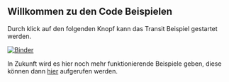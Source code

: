 ## Willkommen zu den Code Beispielen

Durch klick auf den folgenden Knopf kann das Transit Beispiel gestartet werden.

[![Binder](http://mybinder.org/badge.svg)](https://mybinder.org/v2/gh/birnstiel/exoplanet_example/master?urlpath=%2Fvoila%2Frender%2Fexoplanet_example%2Fnotebooks%2FTransit-Methode.ipynb)

In Zukunft wird es hier noch mehr funktionierende Beispiele geben, diese können dann
[hier](https://mybinder.org/v2/gh/birnstiel/exoplanet_example/master?urlpath=%2Fvoila%2Ftree%2Fexoplanet_example%2Fnotebooks)
aufgerufen werden.
